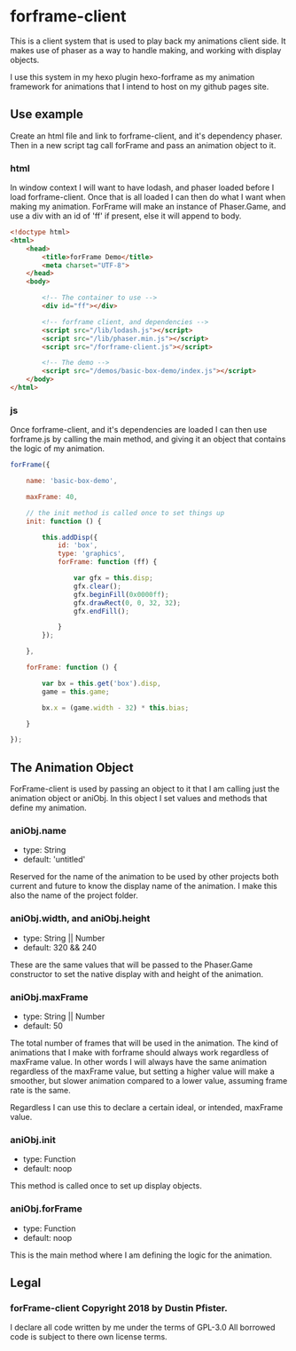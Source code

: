 # forframe-client

This is a client system that is used to play back my animations client side. It makes use of phaser as a way to handle making, and working with display objects.

I use this system in my hexo plugin hexo-forframe as my animation framework for animations that I intend to host on my github pages site.


## Use example

Create an html file and link to forframe-client, and it's dependency phaser. Then in a new script tag call forFrame and pass an animation object to it.

### html

In window context I will want to have lodash, and phaser loaded before I load forframe-client. Once that is all loaded I can then do what I want when making my animation. ForFrame will make an instance of Phaser.Game, and use a div with an id of 'ff' if present, else it will append to body.

```html
<!doctype html>
<html>
    <head>
        <title>forFrame Demo</title>
        <meta charset="UTF-8">
    </head>
    <body>

        <!-- The container to use -->
        <div id="ff"></div>

        <!-- forframe client, and dependencies -->
        <script src="/lib/lodash.js"></script>
        <script src="/lib/phaser.min.js"></script>
        <script src="/forframe-client.js"></script>

        <!-- The demo -->
        <script src="/demos/basic-box-demo/index.js"></script>
    </body>
</html>
```

### js

Once forframe-client, and it's dependencies are loaded I can then use forframe.js by calling the main method, and giving it an object that contains the logic of my animation.

```js
forFrame({

    name: 'basic-box-demo',

    maxFrame: 40,

    // the init method is called once to set things up
    init: function () {

        this.addDisp({
            id: 'box',
            type: 'graphics',
            forFrame: function (ff) {

                var gfx = this.disp;
                gfx.clear();
                gfx.beginFill(0x0000ff);
                gfx.drawRect(0, 0, 32, 32);
                gfx.endFill();

            }
        });

    },

    forFrame: function () {

        var bx = this.get('box').disp,
        game = this.game;

        bx.x = (game.width - 32) * this.bias;

    }

});
```

## The Animation Object

ForFrame-client is used by passing an object to it that I am calling just the animation object or aniObj. In this object I set values and methods that define my animation.

### aniObj.name

* type: String
* default: 'untitled'

Reserved for the name of the animation to be used by other projects both current and future to know the display name of the animation. I make this also the name of the project folder.

### aniObj.width, and aniObj.height

* type: String || Number
* default: 320 && 240

These are the same values that will be passed to the Phaser.Game constructor to set the native display with and height of the animation.

### aniObj.maxFrame

* type: String || Number
* default: 50

The total number of frames that will be used in the animation. The kind of animations that I make with forframe should always work regardless of maxFrame value. In other words I will always have the same animation regardless of the maxFrame value, but setting a higher value will make a smoother, but slower animation compared to a lower value, assuming frame rate is the same.

Regardless I can use this to declare a certain ideal, or intended, maxFrame value.

### aniObj.init

* type: Function
* default: noop

This method is called once to set up display objects.

### aniObj.forFrame

* type: Function
* default: noop

This is the main method where I am defining the logic for the animation.

## Legal

### forFrame-client Copyright 2018 by Dustin Pfister.

I declare all code written by me under the terms of GPL-3.0
All borrowed code is subject to there own license terms.